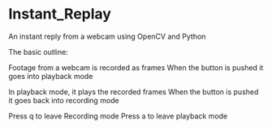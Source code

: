 # Instant_Replay
An instant reply from a webcam using OpenCV and Python

The basic outline:

Footage from a webcam is recorded as frames
When the button is pushed it goes into playback mode

In playback mode, it plays the recorded frames
When the button is pushed it goes back into recording mode

Press q to leave Recording mode
Press a to leave playback mode
